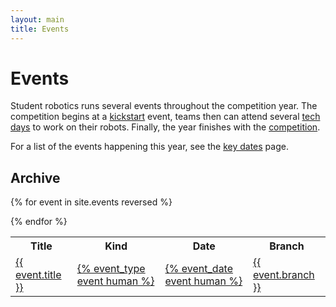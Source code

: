 ```yaml
---
layout: main
title: Events
---
```


Events
======

Student robotics runs several events throughout the competition year.
The competition begins at a [kickstart](/events/kickstart) event,
teams then can attend several [tech days](/events/tech_days) to work on their robots.
Finally, the year finishes with the [competition](/events/competition).

For a list of the events happening this year, see the [key dates](/key_dates) page.

Archive
-------

<table>
  <tr>
    <th>Title</th>
    <th>Kind</th>
    <th>Date</th>
    <th>Branch</th>
  </tr>

  {% for event in site.events reversed %}
    <tr>
      <td><a href="{{ event.url }}">{{ event.title }}</a></td>
      <td><a href="{{ event.url }}">{% event_type event human %}</a></td>
      <td><a href="{{ event.url }}">{% event_date event human %}</a></td>
      <td><a href="{{ event.url }}">{{ event.branch }}</a></td>
    </tr>
  {% endfor %}
</table>
